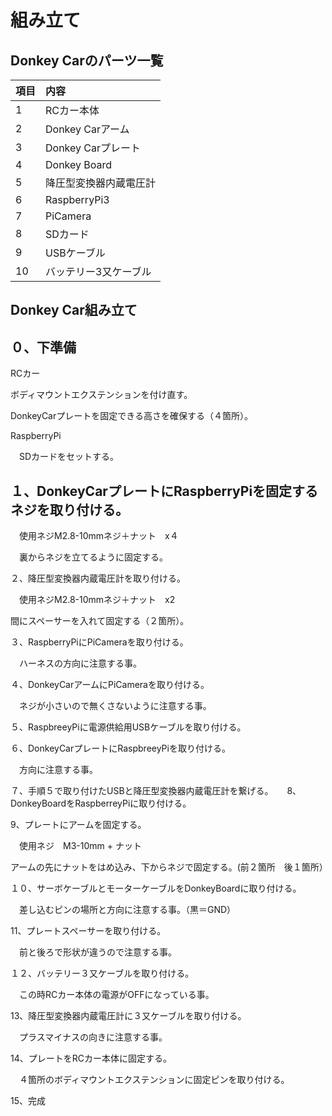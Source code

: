 # 組み立て

## Donkey Carのパーツ一覧

|項目|内容|
|:--|:--|
|1|RCカー本体|
|2|Donkey Carアーム|
|3|Donkey Carプレート|
|4|Donkey Board|
|5|降圧型変換器内蔵電圧計|
|6|RaspberryPi3|
|7|PiCamera|
|8|SDカード|
|9|USBケーブル|
|10|バッテリー3又ケーブル|

## Donkey Car組み立て

## ０、下準備

RCカー

 ボディマウントエクステンションを付け直す。

 DonkeyCarプレートを固定できる高さを確保する（４箇所）。 

RaspberryPi

　SDカードをセットする。

## １、DonkeyCarプレートにRaspberryPiを固定するネジを取り付ける。

　使用ネジM2.8-10mmネジ＋ナット　x４

　裏からネジを立てるように固定する。
 
２、降圧型変換器内蔵電圧計を取り付ける。

　使用ネジM2.8-10mmネジ＋ナット　x2　
  
  間にスペーサーを入れて固定する（２箇所）。
  
３、RaspberryPiにPiCameraを取り付ける。

　ハーネスの方向に注意する事。
 
４、DonkeyCarアームにPiCameraを取り付ける。

　ネジが小さいので無くさないように注意する事。
 
５、RaspbreeyPiに電源供給用USBケーブルを取り付ける。

６、DonkeyCarプレートにRaspbreeyPiを取り付ける。

　方向に注意する事。
 
７、手順５で取り付けたUSBと降圧型変換器内蔵電圧計を繋げる。
　
8、DonkeyBoardをRaspberreyPiに取り付ける。

9、プレートにアームを固定する。

　使用ネジ　M3-10mm + ナット
 
  アームの先にナットをはめ込み、下からネジで固定する。(前２箇所　後１箇所）
  
１０、サーボケーブルとモーターケーブルをDonkeyBoardに取り付ける。

　差し込むピンの場所と方向に注意する事。（黒＝GND）
 
11、プレートスペーサーを取り付ける。
 
 　前と後ろで形状が違うので注意する事。
  
１２、バッテリー３又ケーブルを取り付ける。
 
 　この時RCカー本体の電源がOFFになっている事。
  
13、降圧型変換器内蔵電圧計に３又ケーブルを取り付ける。

　プラスマイナスの向きに注意する事。
 
14、プレートをRCカー本体に固定する。
 
 　４箇所のボディマウントエクステンションに固定ピンを取り付ける。
  
15、完成
